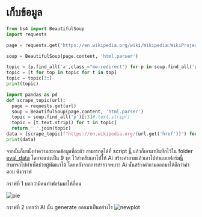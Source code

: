 # เก็บข้อมูล

```python
from bs4 import BeautifulSoup
import requests

page = requests.get("https://en.wikipedia.org/wiki/Wikipedia:WikiProject_Lists_of_topics")

soup = BeautifulSoup(page.content, 'html.parser')

topic = [p.find_all('a',class_="mw-redirect") for p in soup.find_all('p')]
topic = [t for top in topic for t in top]
topic = topic[3:]
print(topic)
```

```python
import pandas as pd
def scrape_topic(url):
  page = requests.get(url)
  soup = BeautifulSoup(page.content, 'html.parser')
  topic = soup.find_all('p')[:3]#.text.strip()
  topic = [t.text.strip() for t in topic]
  return ' '.join(topic)
data = [scrape_topic(f"https://en.wikipedia.org/{url.get('href')}") for url in topic] 
print(data)
```
จากนั้นก็มานั้งทำความสะอาดข้อมูลที่ละตัว 
สามารถดูได้ที่ script [นี้]( 
https://github.com/ohmreborn/question-generation-AIB2023/blob/main/evaluate/scrape_data_wiki.ipynb)
แล้วก็เอามาบันทึกไว้ใน folder [eval_data](https://github.com/ohmreborn/question-generation-AIB2023/tree/main/evaluate/eval_data)
โดยจะแบ่งเป็น 9 ชุด ไว้สำหรับเอาไปให้ Ai สร้างคำถามแล้วเอาไปทำแบบฟอร์ม[นี้](https://forms.gle/DJJUKEpYocycoTpC9) สามารถไปทำเพื่อช่วยผู้พัฒนาได้
โดยหลังจากการสำรวจพบว่า Ai นั้นสร้างคำถามออกมาได้ดีกว่าคำตอบ ดังกราฟ

กราฟที่ 1 บอกว่ามีคนทำฟอร์มมาให้กี่คน


![pie](https://github.com/ohmreborn/conversation-generation-AIB2023/assets/98101484/33eb9bee-0204-42dc-810e-9d43cf0006a3)

กราฟที่ 2 บอกว่า AI นั้น generate ออกมาเป็นอย่างไร
![newplot](https://github.com/ohmreborn/conversation-generation-AIB2023/assets/98101484/c71fae78-bb9c-40c9-9705-560d85db0ea2)


